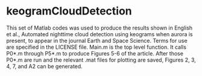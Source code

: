 # keogramCloudDetection
This set of Matlab codes was used to produce the results shown in English et al., Automated nighttime cloud detection using keograms when aurora is present,
to appear in the journal Earth and Space Science.
Terms for use are specified in the LICENSE file.
Main.m is the top level function.  It calls P0*.m through P5*.m to produce Figures 5-6 of the article.
After those P0*.m are run and the relevant .mat files for plotting are saved, Figures 2, 3, 4, 7, and A2 can be generated.
